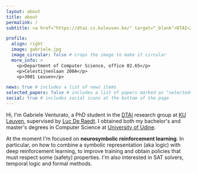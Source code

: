 ```yaml
---
layout: about
title: about
permalink: /
subtitle: <a href="https://dtai.cs.kuleuven.be/" target="_blank">DTAI</a>. <a href="https://www.kuleuven.be/kuleuven/" target="_blank">KU Leuven</a>.

profile:
  align: right
  image: gabriele.jpg
  image_circular: false # crops the image to make it circular
  more_info: >
    <p>Department of Computer Science, office 02.65</p>
    <p>Celestijnenlaan 200A</p>
    <p>3001 Leuven</p>

news: true # includes a list of news items
selected_papers: false # includes a list of papers marked as "selected={true}"
social: true # includes social icons at the bottom of the page
---
```


Hi, I'm Gabriele Venturato, a PhD student in the [DTAI](https://dtai.cs.kuleuven.be/) research group at [KU Leuven](https://www.kuleuven.be/kuleuven/), supervised by [Luc De Raedt](https://wms.cs.kuleuven.be/people/lucderaedt). I obtained both my bachelor's and master's degrees in Computer Science at [University of Udine](https://www.uniud.it).

At the moment I'm focused on **neurosymbolic reinforcement learning**. In particular, on how to combine a symbolic representation (aka logic) with deep reinforcement learning, to improve training and obtain policies that must respect some (safety) properties. I'm also interested in SAT solvers, temporal logic and formal methods.

